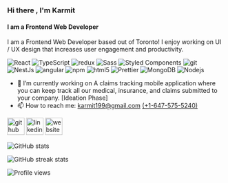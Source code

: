 ### Hi there , I'm Karmit
#### I am a Frontend Web Developer
I am a Frontend Web Developer based out of Toronto! I enjoy working on UI / UX design that increases user engagement and productivity. 

<img alt="React" src="https://img.shields.io/badge/-React-45b8d8?style=flat-square&logo=react&logoColor=white" />  <img alt="TypeScript" src="https://img.shields.io/badge/-TypeScript-007ACC?style=flat-square&logo=typescript&logoColor=white" />
  <img alt="redux" src="https://img.shields.io/badge/-Redux-764ABC?style=flat-square&logo=redux&logoColor=white" />
  <img alt="Sass" src="https://img.shields.io/badge/-Sass-CC6699?style=flat-square&logo=sass&logoColor=white" />
  <img alt="Styled Components" src="https://img.shields.io/badge/-Styled_Components-db7092?style=flat-square&logo=styled-components&logoColor=white" />
  <img alt="git" src="https://img.shields.io/badge/-Git-F05032?style=flat-square&logo=git&logoColor=white" />
  <img alt="NestJs" src="https://img.shields.io/badge/-NestJs-ea2845?style=flat-square&logo=nestjs&logoColor=white" />
  <img alt="angular" src="https://img.shields.io/badge/-Angular-DD0031?style=flat-square&logo=angular&logoColor=white" />
  <img alt="npm" src="https://img.shields.io/badge/-NPM-CB3837?style=flat-square&logo=npm&logoColor=white" />
  <img alt="html5" src="https://img.shields.io/badge/-HTML5-E34F26?style=flat-square&logo=html5&logoColor=white" />
  <img alt="Prettier" src="https://img.shields.io/badge/-Prettier-F7B93E?style=flat-square&logo=prettier&logoColor=white" />
  <img alt="MongoDB" src="https://img.shields.io/badge/-MongoDB-13aa52?style=flat-square&logo=mongodb&logoColor=white" />
  <img alt="Nodejs" src="https://img.shields.io/badge/-Nodejs-43853d?style=flat-square&logo=Node.js&logoColor=white" />

- 🔭 I’m currently working on A claims tracking mobile application where you can keep track all our medical, insurance, and claims submitted to your company. [Ideation Phase] 
- 📫 How to reach me: karmit199@gmail.com <a href="tel:6475755240">(+1-647-575-5240)</a>


[<img src='https://cdn.jsdelivr.net/npm/simple-icons@3.0.1/icons/github.svg' alt='github' height='40'>](https://github.com/KarmitP98)  [<img src='https://cdn.jsdelivr.net/npm/simple-icons@3.0.1/icons/linkedin.svg' alt='linkedin' height='40'>](https://www.linkedin.com/in/https://www.linkedin.com/in/karmitpatel//)  [<img src='https://cdn.jsdelivr.net/npm/simple-icons@3.0.1/icons/icloud.svg' alt='website' height='40'>](https://www.karmitp.com)  

<!-- <a href='https://docs.github.com/en/developers'><img src='https://raw.githubusercontent.com/acervenky/animated-github-badges/master/assets/devbadge.gif' width='40' height='40'></a> <a href='https://stars.github.com/'><img src='https://raw.githubusercontent.com/acervenky/animated-github-badges/master/assets/starbadge.gif' width='35' height='35'></a>  -->

<!-- [![trophy](https://github-profile-trophy.vercel.app/?username=KarmitP98)](https://github.com/ryo-ma/github-profile-trophy) -->

![GitHub stats](https://github-readme-stats.vercel.app/api?username=KarmitP98&show_icons=true&count_private=true)  

![GitHub streak stats](https://streak-stats.demolab.com/?user=KarmitP98)  

![Profile views](https://gpvc.arturio.dev/KarmitP98)  
